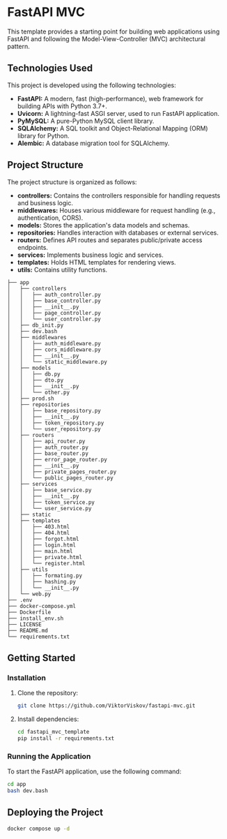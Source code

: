 # FastAPI MVC

This template provides a starting point for building web applications using FastAPI and following the Model-View-Controller (MVC) architectural pattern.

## Technologies Used

This project is developed using the following technologies:

- **FastAPI:** A modern, fast (high-performance), web framework for building APIs with Python 3.7+.
- **Uvicorn:** A lightning-fast ASGI server, used to run FastAPI application.
- **PyMySQL:** A pure-Python MySQL client library.
- **SQLAlchemy:** A SQL toolkit and Object-Relational Mapping (ORM) library for Python.
- **Alembic:** A database migration tool for SQLAlchemy.

## Project Structure

The project structure is organized as follows:

- **controllers:** Contains the controllers responsible for handling requests and business logic.
- **middlewares:** Houses various middleware for request handling (e.g., authentication, CORS).
- **models:** Stores the application's data models and schemas.
- **repositories:** Handles interaction with databases or external services.
- **routers:** Defines API routes and separates public/private access endpoints.
- **services:** Implements business logic and services.
- **templates:** Holds HTML templates for rendering views.
- **utils:** Contains utility functions.

```
├── app
│   ├── controllers
│   │   ├── auth_controller.py
│   │   ├── base_controller.py
│   │   ├── __init__.py
│   │   ├── page_controller.py
│   │   └── user_controller.py
│   ├── db_init.py
│   ├── dev.bash
│   ├── middlewares
│   │   ├── auth_middleware.py
│   │   ├── cors_middleware.py
│   │   ├── __init__.py
│   │   └── static_middleware.py
│   ├── models
│   │   ├── db.py
│   │   ├── dto.py
│   │   ├── __init__.py
│   │   └── other.py
│   ├── prod.sh
│   ├── repositories
│   │   ├── base_repository.py
│   │   ├── __init__.py
│   │   ├── token_repository.py
│   │   └── user_repository.py
│   ├── routers
│   │   ├── api_router.py
│   │   ├── auth_router.py
│   │   ├── base_router.py
│   │   ├── error_page_router.py
│   │   ├── __init__.py
│   │   ├── private_pages_router.py
│   │   └── public_pages_router.py
│   ├── services
│   │   ├── base_service.py
│   │   ├── __init__.py
│   │   ├── token_service.py
│   │   └── user_service.py
│   ├── static
│   ├── templates
│   │   ├── 403.html
│   │   ├── 404.html
│   │   ├── forgot.html
│   │   ├── login.html
│   │   ├── main.html
│   │   ├── private.html
│   │   └── register.html
│   ├── utils
│   │   ├── formating.py
│   │   ├── hashing.py
│   │   └── __init__.py
│   └── web.py
├── .env
├── docker-compose.yml
├── Dockerfile
├── install_env.sh
├── LICENSE
├── README.md
└── requirements.txt
```

## Getting Started

### Installation

1. Clone the repository:

    ```bash
    git clone https://github.com/ViktorViskov/fastapi-mvc.git
    ```

2. Install dependencies:

    ```bash
    cd fastapi_mvc_template
    pip install -r requirements.txt
    ```

### Running the Application

To start the FastAPI application, use the following command:

```bash
cd app
bash dev.bash
```

## Deploying the Project
```sh
docker compose up -d
```

